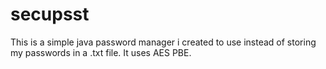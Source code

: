 # secupsst
This is a simple java password manager i created to use instead of storing my passwords in a .txt file. It uses AES PBE.

